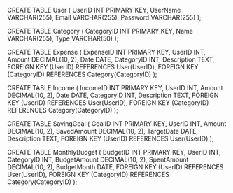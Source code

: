 CREATE TABLE User (
  UserID INT PRIMARY KEY,
  UserName VARCHAR(255),
  Email VARCHAR(255),
  Password VARCHAR(255)
);

CREATE TABLE Category (
  CategoryID INT PRIMARY KEY,
  Name VARCHAR(255),
  Type VARCHAR(50)
);

CREATE TABLE Expense (
  ExpenseID INT PRIMARY KEY,
  UserID INT,
  Amount DECIMAL(10, 2),
  Date DATE,
  CategoryID INT,
  Description TEXT,
  FOREIGN KEY (UserID) REFERENCES User(UserID),
  FOREIGN KEY (CategoryID) REFERENCES Category(CategoryID)
);

CREATE TABLE Income (
  IncomeID INT PRIMARY KEY,
  UserID INT,
  Amount DECIMAL(10, 2),
  Date DATE,
  CategoryID INT,
  Description TEXT,
  FOREIGN KEY (UserID) REFERENCES User(UserID),
  FOREIGN KEY (CategoryID) REFERENCES Category(CategoryID)
);

CREATE TABLE SavingGoal (
  GoalID INT PRIMARY KEY,
  UserID INT,
  Amount DECIMAL(10, 2),
  SavedAmount DECIMAL(10, 2),
  TargetDate DATE,
  Description TEXT,
  FOREIGN KEY (UserID) REFERENCES User(UserID)
);

CREATE TABLE MonthlyBudget (
  BudgetID INT PRIMARY KEY,
  UserID INT,
  CategoryID INT,
  BudgetAmount DECIMAL(10, 2),
  SpentAmount DECIMAL(10, 2),
  BudgetMonth DATE,
  FOREIGN KEY (UserID) REFERENCES User(UserID),
  FOREIGN KEY (CategoryID) REFERENCES Category(CategoryID)
);

